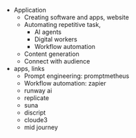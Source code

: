 - Application
	- Creating software and apps, website
	- Automating repetitive task,
		- AI agents
		- Digital workers
		- Workflow automation
	- Content generation
	- Connect with audience
- apps, links
	- Prompt engineering: promptmetheus
	- Workflow automation: zapier
	- runway ai
	- replicate
	- suna
	- discript
	- cloude3
	- mid journey